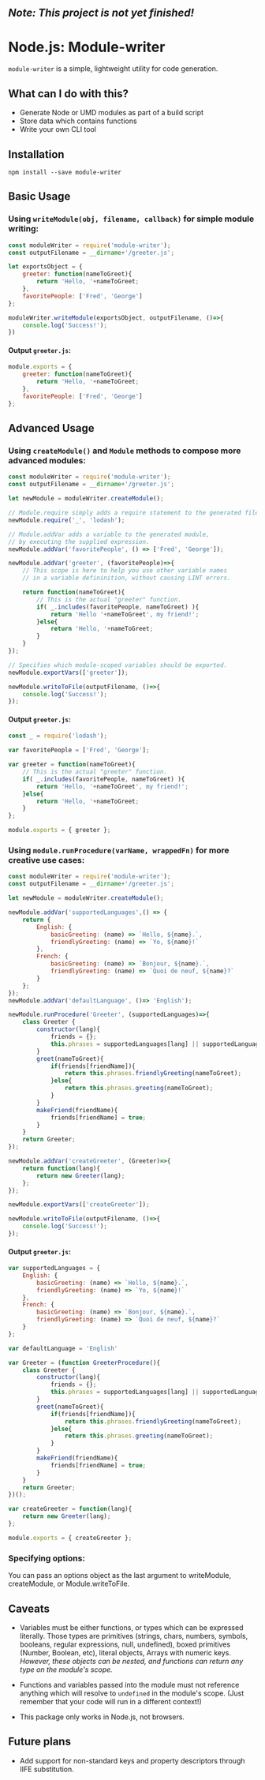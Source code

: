 ## *Note:  This project is not yet finished!*



Node.js: Module-writer
======================

`module-writer` is a simple, lightweight utility for code generation.


What can I do with this?
---

* Generate Node or UMD modules as part of a build script
* Store data which contains functions
* Write your own CLI tool


Installation
------------

    npm install --save module-writer


Basic Usage
-----------

### Using `writeModule(obj, filename, callback)` for simple module writing:

```js
const moduleWriter = require('module-writer');
const outputFilename = __dirname+'/greeter.js';

let exportsObject = {
    greeter: function(nameToGreet){
        return 'Hello, '+nameToGreet;
    },
    favoritePeople: ['Fred', 'George']
};

moduleWriter.writeModule(exportsObject, outputFilename, ()=>{
    console.log('Success!');
})
```

#### Output `greeter.js`:
```js
module.exports = {
    greeter: function(nameToGreet){
        return 'Hello, '+nameToGreet;
    },
    favoritePeople: ['Fred', 'George']
};
```

Advanced Usage
--------------

### Using `createModule()` and `Module` methods to compose more advanced modules:

```js
const moduleWriter = require('module-writer');
const outputFilename = __dirname+'/greeter.js';

let newModule = moduleWriter.createModule();

// Module.require simply adds a require statement to the generated file.
newModule.require('_', 'lodash');

// Module.addVar adds a variable to the generated module,
// by executing the supplied expression.
newModule.addVar('favoritePeople', () => ['Fred', 'George']);

newModule.addVar('greeter', (favoritePeople)=>{
    // This scope is here to help you use other variable names
    // in a variable defininition, without causing LINT errors.

    return function(nameToGreet){
        // This is the actual "greeter" function.
        if( _.includes(favoritePeople, nameToGreet) ){
            return 'Hello '+nameToGreet', my friend!';
        }else{
            return 'Hello, '+nameToGreet;
        }
    }
});

// Specifies which module-scoped variables should be exported.
newModule.exportVars(['greeter']);

newModule.writeToFile(outputFilename, ()=>{
    console.log('Success!');
});
```

#### Output `greeter.js`:
```js
const _ = require('lodash');

var favoritePeople = ['Fred', 'George'];

var greeter = function(nameToGreet){
    // This is the actual "greeter" function.
    if( _.includes(favoritePeople, nameToGreet) ){
        return 'Hello, '+nameToGreet', my friend!';
    }else{
        return 'Hello, '+nameToGreet;
    }
};

module.exports = { greeter };
```


### Using `module.runProcedure(varName, wrappedFn)` for more creative use cases:
```js
const moduleWriter = require('module-writer');
const outputFilename = __dirname+'/greeter.js';

let newModule = moduleWriter.createModule();

newModule.addVar('supportedLanguages',() => {
    return {
        English: {
            basicGreeting: (name) => `Hello, ${name}.`,
            friendlyGreeting: (name) => `Yo, ${name}!`
        },
        French: {
            basicGreeting: (name) => `Bonjour, ${name}.`,
            friendlyGreeting: (name) => `Quoi de neuf, ${name}?`
        }
    };
});
newModule.addVar('defaultLanguage', ()=> 'English');

newModule.runProcedure('Greeter', (supportedLanguages)=>{
    class Greeter {
        constructor(lang){
            friends = {};
            this.phrases = supportedLanguages[lang] || supportedLanguages[defaultLang];
        }
        greet(nameToGreet){
            if(friends[friendName]){
                return this.phrases.friendlyGreeting(nameToGreet);
            }else{
                return this.phrases.greeting(nameToGreet);
            }
        }
        makeFriend(friendName){
            friends[friendName] = true;
        }
    }
    return Greeter;
});

newModule.addVar('createGreeter', (Greeter)=>{
    return function(lang){
        return new Greeter(lang);
    };
});

newModule.exportVars(['createGreeter']);

newModule.writeToFile(outputFilename, ()=>{
    console.log('Success!');
});
```

#### Output `greeter.js`:
```js
var supportedLanguages = {
    English: {
        basicGreeting: (name) => `Hello, ${name}.`,
        friendlyGreeting: (name) => `Yo, ${name}!`
    },
    French: {
        basicGreeting: (name) => `Bonjour, ${name}.`,
        friendlyGreeting: (name) => `Quoi de neuf, ${name}?`
    }
};

var defaultLanguage = 'English'

var Greeter = (function GreeterProcedure(){
    class Greeter {
        constructor(lang){
            friends = {};
            this.phrases = supportedLanguages[lang] || supportedLanguages[defaultLang];
        }
        greet(nameToGreet){
            if(friends[friendName]){
                return this.phrases.friendlyGreeting(nameToGreet);
            }else{
                return this.phrases.greeting(nameToGreet);
            }
        }
        makeFriend(friendName){
            friends[friendName] = true;
        }
    }
    return Greeter;
})();

var createGreeter = function(lang){
    return new Greeter(lang);
};

module.exports = { createGreeter };
```

### Specifying options:

You can pass an options object as the last argument to writeModule, createModule, or Module.writeToFile.


Caveats
-------

* Variables must be either functions, or types which can be expressed literally.  Those types are primitives (strings, chars, numbers, symbols, booleans, regular expressions, null, undefined), boxed primitives (Number, Boolean, etc), literal objects, Arrays with numeric keys.  *However, these objects can be nested, and functions can return any type on the module's scope.*

* Functions and variables passed into the module must not reference anything which will resolve to `undefined` in the module's scope.  (Just remember that your code will run in a different context!)

* This package only works in Node.js, not browsers.


Future plans
------------

* Add support for non-standard keys and property descriptors through IIFE substitution.
